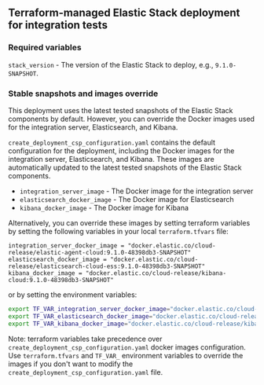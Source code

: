 ## Terraform-managed Elastic Stack deployment for integration tests 

### Required variables
`stack_version` - The version of the Elastic Stack to deploy, e.g., `9.1.0-SNAPSHOT`.

### Stable snapshots and images override
This deployment uses the latest tested snapshots of the Elastic Stack components by default. However, you can override the Docker images used for the integration server, Elasticsearch, and Kibana.

`create_deployment_csp_configuration.yaml` contains the default configuration for the deployment, including the Docker images for the integration server, Elasticsearch, and Kibana. These images are automatically updated to the latest tested snapshots of the Elastic Stack components. 
* `integration_server_image` - The Docker image for the integration server
* `elasticsearch_docker_image` - The Docker image for Elasticsearch
* `kibana_docker_image` - The Docker image for Kibana

Alternatively, you can override these images by setting terraform variables by setting the following variables in your local `terraform.tfvars` file:
```hcl
integration_server_docker_image = "docker.elastic.co/cloud-release/elastic-agent-cloud:9.1.0-48398db3-SNAPSHOT"
elasticsearch_docker_image = "docker.elastic.co/cloud-release/elasticsearch-cloud-ess:9.1.0-48398db3-SNAPSHOT"
kibana_docker_image = "docker.elastic.co/cloud-release/kibana-cloud:9.1.0-48398db3-SNAPSHOT"
```

or by setting the environment variables:
```bash
export TF_VAR_integration_server_docker_image="docker.elastic.co/cloud-release/elastic-agent-cloud:9.1.0-48398db3-SNAPSHOT"
export TF_VAR_elasticsearch_docker_image="docker.elastic.co/cloud-release/elasticsearch-cloud-ess:9.1.0-48398db3-SNAPSHOT"
export TF_VAR_kibana_docker_image="docker.elastic.co/cloud-release/kibana-cloud:9.1.0-48398db3-SNAPSHOT"
```

Note: terraform variables take precedence over `create_deployment_csp_configuration.yaml` docker images configuration. Use `terraform.tfvars` and `TF_VAR_` environment variables to override the images if you don't want to modify the `create_deployment_csp_configuration.yaml` file.